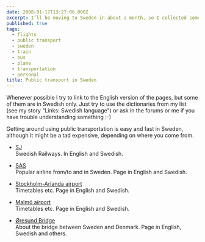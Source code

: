 ```yaml
---
date: 2008-01-17T13:27:06.000Z
excerpt: I’ll be moving to Sweden in about a month, so I collected some links about public transport there. I hope there is something of interest to you, whether you are thinking of moving to Sweden or just need some help for your vacation!
published: true
tags:
  - flights
  - public transport
  - sweden
  - train
  - bus
  - plane
  - transportation
  - personal
title: Public transport in Sweden
---
```

Whenever possible I try to link to the English version of the pages, but some of them are in Swedish only. Just try to use the dictionaries from my list (see my story "Links: Swedish language") or ask in the forums or me if you have trouble understanding something :-)

Getting around using public transportation is easy and fast in Sweden, although it might be a tad expensive, depending on where you come from.

*   [SJ](https://www.sj.se/en/home.html#/)  
    Swedish Railways. In English and Swedish.

*   [SAS](https://www.sas.se/)  
    Popular airline from/to and in Sweden. Page in English and Swedish.

*   [Stockholm-Arlanda airport](https://www.swedavia.com/arlanda/)  
    Timetables etc. Page in English and Swedish.

*   [Malmö airport](https://www.swedavia.com/malmo/)  
    Timetables etc. Page in English and Swedish.

*   [Øresund Bridge](https://www.oresundsbron.com/en/start)  
    About the bridge between Sweden and Denmark. Page in English, Swedish and others.
